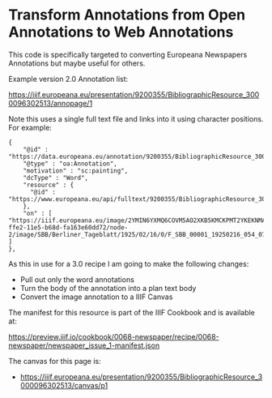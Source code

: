 # Transform Annotations from Open Annotations to Web Annotations

This code is specifically targeted to converting Europeana Newspapers Annotations but maybe useful for others.

Example version 2.0 Annotation list:

https://iiif.europeana.eu/presentation/9200355/BibliographicResource_3000096302513/annopage/1

Note this uses a single full text file and links into it using character positions. For example:

```
{
    "@id" : "https://data.europeana.eu/annotation/9200355/BibliographicResource_3000096302513/20b3b1f4cb15f062e53fd50d584d66ff",
    "@type" : "oa:Annotation",
    "motivation" : "sc:painting",
    "dcType" : "Word",
    "resource" : {
      "@id" : "https://www.europeana.eu/api/fulltext/9200355/BibliographicResource_3000096302513/8c6abaa8b05a33a93526a8f6d0411bf5#char=0,2"
    },
    "on" : [ "https://iiif.europeana.eu/image/2YMIN6YXMQ6COVM5AO2XKB5KMCKPMT2YKEKNMAGHVRBIHOOY4AVA/presentation_images/9340afd0-ffe2-11e5-b68d-fa163e60dd72/node-2/image/SBB/Berliner_Tageblatt/1925/02/16/0/F_SBB_00001_19250216_054_079_0_001/full/full/0/default.jpg#xywh=182,476,59,43" ]
},
```

As this in use for a 3.0 recipe I am going to make the following changes:

 * Pull out only the word annotations
 * Turn the body of the annotation into a plan text body
 * Convert the image annotation to a IIIF Canvas

The manifest for this resource is part of the IIIF Cookbook and is available at:

https://preview.iiif.io/cookbook/0068-newspaper/recipe/0068-newspaper/newspaper_issue_1-manifest.json

The canvas for this page is:

 * https://iiif.europeana.eu/presentation/9200355/BibliographicResource_3000096302513/canvas/p1
